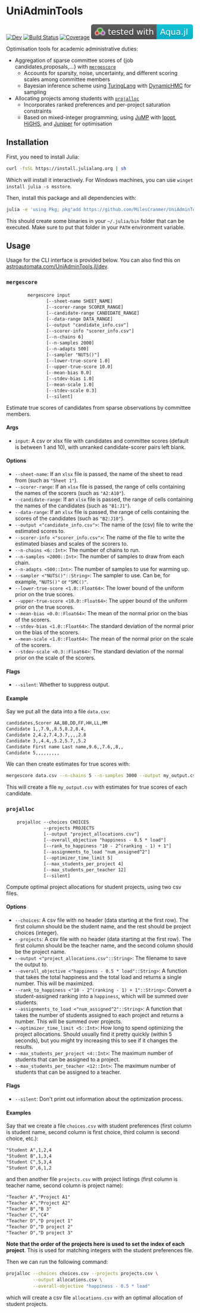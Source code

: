 # UniAdminTools

[![Dev](https://img.shields.io/badge/docs-dev-blue.svg)](https://MilesCranmer.github.io/UniAdminTools.jl/dev/)
[![Build Status](https://github.com/MilesCranmer/UniAdminTools.jl/actions/workflows/CI.yml/badge.svg?branch=master)](https://github.com/MilesCranmer/UniAdminTools.jl/actions/workflows/CI.yml?query=branch%3Amaster)
[![Coverage](https://coveralls.io/repos/github/MilesCranmer/UniAdminTools.jl/badge.svg?branch=master)](https://coveralls.io/github/MilesCranmer/UniAdminTools.jl?branch=master)
[![Aqua](https://raw.githubusercontent.com/JuliaTesting/Aqua.jl/master/badge.svg)](https://github.com/JuliaTesting/Aqua.jl)

Optimisation tools for academic administrative duties:

- Aggregation of sparse committee scores of {job candidates,proposals,...} with [`mergescore`](#mergescore)
  - Accounts for sparsity, noise, uncertainty, and different scoring scales among committee members
  - Bayesian inference scheme using [TuringLang](https://turinglang.org/stable/) with [DynamicHMC](https://github.com/tpapp/DynamicHMC.jl) for sampling
- Allocating projects among students with [`projalloc`](#projalloc)
  - Incorporates ranked preferences and per-project saturation constraints
  - Based on mixed-integer programming, using [JuMP](https://jump.dev/) with [Ipopt](https://coin-or.github.io/Ipopt/), [HiGHS](https://highs.dev/), and [Juniper](https://lanl-ansi.github.io/Juniper.jl/stable/) for optimisation

## Installation

First, you need to install Julia:

```bash
curl -fsSL https://install.julialang.org | sh
```

Which will install it interactively. For Windows machines, you can use `winget install julia -s msstore`.

Then, install this package and all dependencies with:

```bash
julia -e 'using Pkg; pkg"add https://github.com/MilesCranmer/UniAdminTools.jl"'
```

This should create some binaries in your `~/.julia/bin` folder that can be executed.
Make sure to put that folder in your `PATH` environment variable.

## Usage

Usage for the CLI interface is provided below. You can also find this 
on [astroautomata.com/UniAdminTools.jl/dev](https://astroautomata.com/UniAdminTools.jl/dev/).

### `mergescore`

```text
        mergescore input
               [--sheet-name SHEET_NAME]
               [--scorer-range SCORER_RANGE]
               [--candidate-range CANDIDATE_RANGE]
               [--data-range DATA_RANGE]
               [--output "candidate_info.csv"]
               [--scorer-info "scorer_info.csv"]
               [--n-chains 6]
               [--n-samples 2000]
               [--n-adapts 500]
               [--sampler "NUTS()"]
               [--lower-true-score 1.0]
               [--upper-true-score 10.0]
               [--mean-bias 0.0]
               [--stdev-bias 1.0]
               [--mean-scale 1.0]
               [--stdev-scale 0.3]
               [--silent]
```

Estimate true scores of candidates from sparse observations by committee members.

#### Args

- `input`: A csv or xlsx file with candidates and committee scores (default is between 1 and 10), with
    unranked candidate-scorer pairs left blank.

#### Options

- `--sheet-name`: If an `xlsx` file is passed, the name of the sheet to read from (such as `"Sheet 1"`).
- `--scorer-range`: If an `xlsx` file is passed, the range of cells containing the names of the scorers
    (such as `"A2:A10"`).
- `--candidate-range`: If an `xlsx` file is passed, the range of cells containing the names of the candidates
    (such as `"B1:J1"`).
- `--data-range`: If an `xlsx` file is passed, the range of cells containing the scores of the candidates
    (such as `"B2:J10"`).
- `--output <"candidate_info.csv">`: The name of the (csv) file to write the estimated scores to.
- `--scorer-info <"scorer_info.csv">`: The name of the file to write the estimated biases and scales of the scorers to.
- `--n-chains <6::Int>`: The number of chains to run.
- `--n-samples <2000::Int>`: The number of samples to draw from each chain.
- `--n-adapts <500::Int>`: The number of samples to use for warming up.
- `--sampler <"NUTS()"::String>`: The sampler to use. Can be, for example, `"NUTS()"` or `"SMC()"`.
- `--lower-true-score <1.0::Float64>`: The lower bound of the uniform prior on the true scores.
- `--upper-true-score <10.0::Float64>`: The upper bound of the uniform prior on the true scores.
- `--mean-bias <0.0::Float64>`: The mean of the normal prior on the bias of the scorers.
- `--stdev-bias <1.0::Float64>`: The standard deviation of the normal prior on the bias of the scorers.
- `--mean-scale <1.0::Float64>`: The mean of the normal prior on the scale of the scorers.
- `--stdev-scale <0.3::Float64>`: The standard deviation of the normal prior on the scale of the scorers.

#### Flags

- `--silent`: Whether to suppress output.

#### Example

Say we put all the data into a file `data.csv`:

```csv
candidates,Scorer AA,BB,DD,FF,HH,LL,MM
Candidate 1,,7.9,,8.5,8.2,8.4,
Candidate 2,4.2,7.4,3.7,,,,2.8
Candidate 3,,4.4,,5.2,5.7,,5.2
Candidate First name Last name,9.6,,7.6,,8,,
Candidate 5,,,,,,,,,
```

We can then create estimates for true scores with:

```bash
mergescore data.csv --n-chains 5 --n-samples 3000 --output my_output.csv
```

This will create a file `my_output.csv` with estimates for true
scores of each candidate.

### `projalloc`

```text
    projalloc --choices CHOICES
              --projects PROJECTS
              [--output "project_allocations.csv"]
              [--overall_objective "happiness - 0.5 * load"]
              [--rank_to_happiness "10 - 2^(ranking - 1) + 1"]
              [--assignments_to_load "num_assigned^2"]
              [--optimizer_time_limit 5]
              [--max_students_per_project 4]
              [--max_students_per_teacher 12]
              [--silent]
```

Compute optimal project allocations for student projects, using two csv files.

#### Options

- `--choices`: A csv file with no header (data starting at the first row). The first column
   should be the student name, and the rest should be project choices (integer).
- `--projects`: A csv file with no header (data starting at the first row). The first column
   should be the teacher name, and the second column should be the project name.
- `--output <"project_allocations.csv"::String>`: The filename to save the output to.
- `--overall_objective <"happiness - 0.5 * load"::String>`: A function that takes the total happiness and the total
    load and returns a single number. This will be maximized.
- `--rank_to_happiness <"10 - 2^(ranking - 1) + 1"::String>`: Convert a student-assigned ranking into a `happiness`,
    which will be summed over students.
- `--assignments_to_load <"num_assigned^2"::String>`: A function that takes the number of students assigned
    to each project and returns a number. This will be summed over projects.
- `--optimizer_time_limit <5::Int>`: How long to spend optimizing the project allocations.
    Should usually find it pretty quickly (within 5 seconds), but you might try increasing
    this to see if it changes the results.
- `--max_students_per_project <4::Int>`: The maximum number of students that can be assigned to a project.
- `--max_students_per_teacher <12::Int>`: The maximum number of students that can be assigned to a teacher.

#### Flags

- `--silent`: Don't print out information about the optimization process.

#### Examples

Say that we create a file `choices.csv` with student preferences (first column is student name,
second column is first choice, third column is second choice, etc.):

```csv
"Student A",1,2,4
"Student B",1,3,4
"Student C",5,3,4
"Student D",6,1,2
```

and then another file `projects.csv` with project listings (first column is teacher name,
second column is project name):

```csv
"Teacher A","Project A1"
"Teacher A","Project A2"
"Teacher B","B 3"
"Teacher C","C4"
"Teacher D","D project 1"
"Teacher D","D project 2"
"Teacher D","D project 3"
```

**Note that the order of the projects here is used to set the index
of each project**. This is used for matching integers with the student preferences file.

Then we can run the following command:

```bash
projalloc --choices choices.csv --projects projects.csv \
          --output allocations.csv \
          --overall-objective "happiness - 0.5 * load"
```

which will create a csv file `allocations.csv` with
an optimal allocation of student projects.
